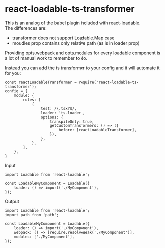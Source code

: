 # react-loadable-ts-transformer

This is an analog of the babel plugin included with react-loadable.  
The differences are:  
- transformer does not support Loadable.Map case
- moudles prop contains only relative path (as is in loader prop)

Providing opts.webpack and opts.modules for every loadable component is a lot of manual work to remember to do.

Instead you can add the ts transformer to your config and it will automate it for you:

```
const reactLoadableTransformer = require('react-loadable-ts-transformer');
config = {
    module: {
        rules: [
            {
                test: /\.tsx?$/,
                loader: 'ts-loader',
                options: {
                    transpileOnly: true,
                    getCustomTransformers: () => ({
                        before: [reactLoadableTransformer],
                    }),
                },
            },
        ],
    },
}
```

Input

```
import Loadable from 'react-loadable';

const LoadableMyComponent = Loadable({
    loader: () => import('./MyComponent'),
});
```

Output

```
import Loadable from 'react-loadable';
import path from 'path';

const LoadableMyComponent = Loadable({
    loader: () => import('./MyComponent'),
    webpack: () => [require.resolveWeak('./MyComponent')],
    modules: ['./MyComponent'],
});
```
